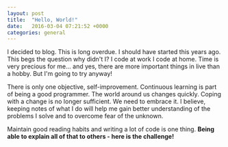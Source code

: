 ```yaml
---
layout: post
title:  "Hello, World!"
date:   2016-03-04 07:21:52 +0000
categories: general
---
```

I decided to blog. This is long overdue. I should have started this years ago. This begs the question why didn't I? I code at work I code at home. Time is very precious for me... and yes, there are more important things in live than a hobby. But I'm going to try anyway!

There is only one objective, self-improvement. Continuous learning is part of being a good programmer. The world around us changes quickly. Coping with a change is no longer sufficient. We need to embrace it. I believe, keeping notes of what I do will help me gain better understanding of the problems I solve and to overcome fear of the unknown.

Maintain good reading habits and writing a lot of code is one thing. **Being able to explain all of that to others - here is the challenge!**
